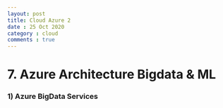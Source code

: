 ```yaml
---
layout: post
title: Cloud Azure 2
date : 25 Oct 2020
category : cloud
comments : true
---
```



# 7. Azure Architecture Bigdata & ML

### 1) Azure BigData Services

